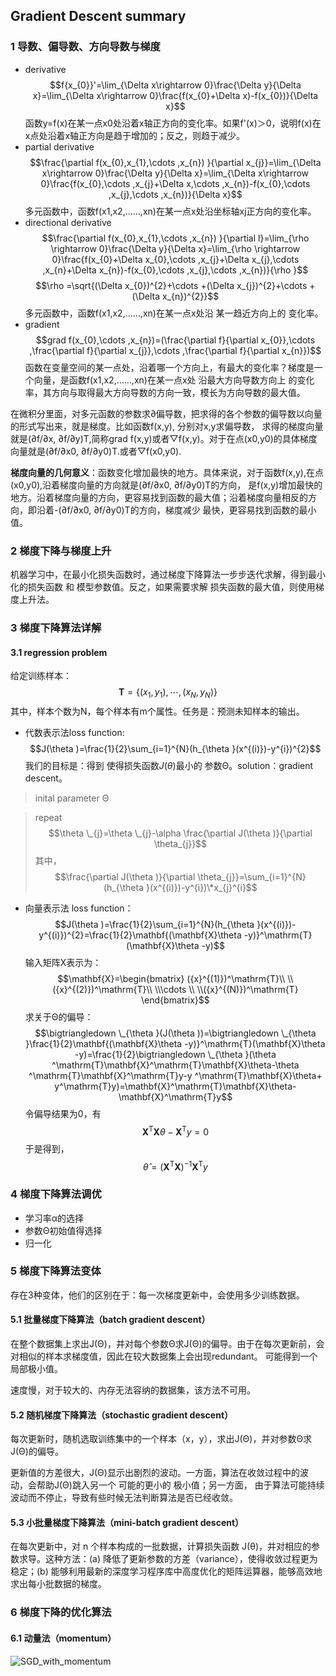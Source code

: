 ## Gradient Descent summary
### 1 导数、偏导数、方向导数与梯度
+ derivative
$$f{x_{0}}'=\lim_{\Delta x\rightarrow 0}\frac{\Delta y}{\Delta x}=\lim_{\Delta x\rightarrow 0}\frac{f(x_{0}+\Delta x)-f(x_{0})}{\Delta x}$$
函数y=f(x)在某一点x0处沿着x轴正方向的变化率。如果f'(x)＞0，说明f(x)在x点处沿着x轴正方向是趋于增加的；反之，则趋于减少。
+ partial derivative
$$\frac{\partial f(x_{0},x_{1},\cdots ,x_{n}) }{\partial x_{j}}=\lim_{\Delta x\rightarrow 0}\frac{\Delta y}{\Delta x}=\lim_{\Delta x\rightarrow 0}\frac{f(x_{0},\cdots ,x_{j}+\Delta x,\cdots ,x_{n})-f(x_{0},\cdots ,x_{j},\cdots ,x_{n})}{\Delta x}$$
多元函数中，函数f(x1,x2,……,xn)在某一点x处沿坐标轴xj正方向的变化率。
+ directional derivative
$$\frac{\partial f(x_{0},x_{1},\cdots ,x_{n}) }{\partial l}=\lim_{\rho \rightarrow 0}\frac{\Delta y}{\Delta x}=\lim_{\rho \rightarrow 0}\frac{f(x_{0}+\Delta x_{0},\cdots ,x_{j}+\Delta x_{j},\cdots ,x_{n}+\Delta x_{n})-f(x_{0},\cdots ,x_{j},\cdots ,x_{n})}{\rho }$$
$$\rho =\sqrt{(\Delta x_{0})^{2}+\cdots +(\Delta x_{j})^{2}+\cdots +(\Delta x_{n})^{2}}$$
多元函数中，函数f(x1,x2,……,xn)在某一点x处沿 某一趋近方向上的 变化率。
+ gradient
$$grad f(x_{0},\cdots ,x_{n})=(\frac{\partial f}{\partial x_{0}},\cdots ,\frac{\partial f}{\partial x_{j}},\cdots ,\frac{\partial f}{\partial x_{n}})$$
函数在变量空间的某一点处，沿着哪一个方向上，有最大的变化率？梯度是一个向量，是函数f(x1,x2,……,xn)在某一点x处 沿最大方向导数方向上 的变化率，其方向与取得最大方向导数的方向一致，模长为方向导数的最大值。

在微积分里面，对多元函数的参数求∂偏导数，把求得的各个参数的偏导数以向量的形式写出来，就是梯度。比如函数f(x,y), 分别对x,y求偏导数，
求得的梯度向量就是(∂f/∂x, ∂f/∂y)T,简称grad f(x,y)或者▽f(x,y)。对于在点(x0,y0)的具体梯度向量就是(∂f/∂x0, ∂f/∂y0)T.或者▽f(x0,y0).

**梯度向量的几何意义**：函数变化增加最快的地方。具体来说，对于函数f(x,y),在点(x0,y0),沿着梯度向量的方向就是(∂f/∂x0, ∂f/∂y0)T的方向，
是f(x,y)增加最快的地方。沿着梯度向量的方向，更容易找到函数的最大值；沿着梯度向量相反的方向，即沿着-(∂f/∂x0, ∂f/∂y0)T的方向，梯度减少
最快，更容易找到函数的最小值。
### 2 梯度下降与梯度上升
机器学习中，在最小化损失函数时，通过梯度下降算法一步步迭代求解，得到最小化的损失函数 和 模型参数值。反之，如果需要求解
损失函数的最大值，则使用梯度上升法。
### 3 梯度下降算法详解
#### 3.1 regression problem
给定训练样本：
$$\mathbf{T}=\{(x_{1},y_{1}),\cdots ,(x_{N},y_{N})\}$$
其中，样本个数为N，每个样本有m个属性。任务是：预测未知样本的输出。
+ 代数表示法loss function:
$$J(\theta )=\frac{1}{2}\sum_{i=1}^{N}(h_{\theta }(x^{(i)})-y^{i})^{2}$$
我们的目标是：得到 使得损失函数$J(\theta )$最小的 参数Θ。solution：gradient descent。
> inital parameter Θ

> repeat 
$$\theta \_{j}=\theta \_{j}-\alpha \frac{\partial J(\theta )}{\partial \theta_{j}}$$
其中，
$$\frac{\partial J(\theta )}{\partial \theta_{j}}=\sum_{i=1}^{N}(h_{\theta }(x^{(i)})-y^{i})\*x_{j}^{i}$$
+ 向量表示法 loss function：
$$J(\theta )=\frac{1}{2}\sum_{i=1}^{N}(h_{\theta }(x^{(i)})-y^{(i)})^{2}=\frac{1}{2}\mathbf{(\mathbf{X}\theta -y)}^\mathrm{T}(\mathbf{X}\theta -y)$$
输入矩阵X表示为：
$$\mathbf{X}=\begin{bmatrix}
({x}^{(1)})^\mathrm{T}\\ 
\\({x}^{(2)})^\mathrm{T}\\
\\\cdots \\
\\({x}^{(N)})^\mathrm{T}
\end{bmatrix}$$
求关于Θ的偏导：
$$\bigtriangledown \_{\theta }(J(\theta ))=\bigtriangledown \_{\theta }\frac{1}{2}\mathbf{(\mathbf{X}\theta -y)}^\mathrm{T}(\mathbf{X}\theta -y)=\frac{1}{2}\bigtriangledown \_{\theta }(\theta ^\mathrm{T}\mathbf{X}^\mathrm{T}\mathbf{X}\theta-\theta ^\mathrm{T}\mathbf{X}^\mathrm{T}y-y ^\mathrm{T}\mathbf{X}\theta+ y^\mathrm{T}y)=\mathbf{X}^\mathrm{T}\mathbf{X}\theta-\mathbf{X}^\mathrm{T}y$$
令偏导结果为0，有
$$\mathbf{X}^\mathrm{T}\mathbf{X}\theta-\mathbf{X}^\mathrm{T}y=0$$
于是得到，
$$\hat{\theta }=(\mathbf{X}^\mathrm{T}\mathbf{X})^{-1}\mathbf{X}^\mathrm{T}y$$
### 4 梯度下降算法调优
+ 学习率α的选择
+ 参数Θ初始值得选择
+ 归一化
### 5 梯度下降算法变体
存在3种变体，他们的区别在于：每一次梯度更新中，会使用多少训练数据。
#### 5.1 批量梯度下降算法（batch gradient descent）
在整个数据集上求出J(Θ)，并对每个参数Θ求J(Θ)的偏导。由于在每次更新前，会对相似的样本求梯度值，因此在较大数据集上会出现redundant。
可能得到一个局部极小值。

速度慢，对于较大的、内存无法容纳的数据集，该方法不可用。
#### 5.2 随机梯度下降算法（stochastic gradient descent）
每次更新时，随机选取训练集中的一个样本（x，y），求出J(Θ)，并对参数Θ求J(Θ)的偏导。

更新值的方差很大，J(Θ)显示出剧烈的波动。一方面，算法在收敛过程中的波动，会帮助J(Θ)跳入另一个 可能的更小的 极小值；另一方面，
由于算法可能持续波动而不停止，导致有些时候无法判断算法是否已经收敛。
#### 5.3 小批量梯度下降算法（mini-batch gradient descent）
在每次更新中，对 n 个样本构成的一批数据，计算损失函数 J(θ)，并对相应的参数求导。这种方法：(a) 降低了更新参数的方差（variance），使得收敛过程更为稳定；(b) 能够利用最新的深度学习程序库中高度优化的矩阵运算器，能够高效地求出每小批数据的梯度。
### 6 梯度下降的优化算法
#### 6.1 动量法（momentum）
![SGD_with_momentum]()

 

